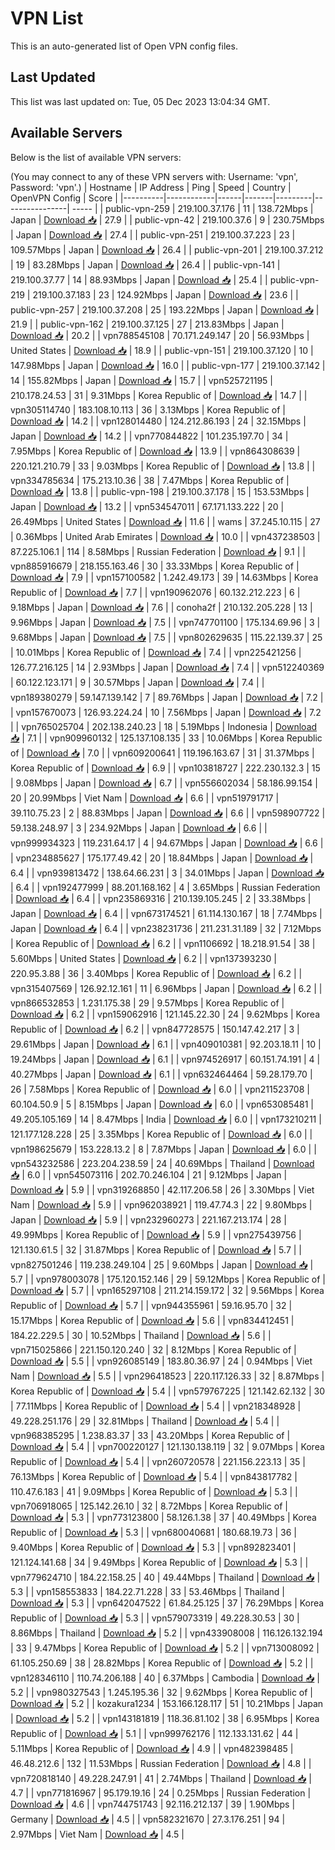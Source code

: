 # VPN List

This is an auto-generated list of Open VPN config files.

## Last Updated

This list was last updated on: Tue, 05 Dec 2023 13:04:34 GMT.

## Available Servers

Below is the list of available VPN servers:

(You may connect to any of these VPN servers with: Username: 'vpn', Password: 'vpn'.)
| Hostname | IP Address | Ping | Speed | Country | OpenVPN Config | Score |
|----------|------------|------|-------|---------|----------------| ----- |
| public-vpn-259 | 219.100.37.176 | 11 | 138.72Mbps | Japan | [Download 📥](./configs/server_0_JP.ovpn) | 27.9 |
| public-vpn-42 | 219.100.37.6 | 9 | 230.75Mbps | Japan | [Download 📥](./configs/server_1_JP.ovpn) | 27.4 |
| public-vpn-251 | 219.100.37.223 | 23 | 109.57Mbps | Japan | [Download 📥](./configs/server_2_JP.ovpn) | 26.4 |
| public-vpn-201 | 219.100.37.212 | 19 | 83.28Mbps | Japan | [Download 📥](./configs/server_3_JP.ovpn) | 26.4 |
| public-vpn-141 | 219.100.37.77 | 14 | 88.93Mbps | Japan | [Download 📥](./configs/server_4_JP.ovpn) | 25.4 |
| public-vpn-219 | 219.100.37.183 | 23 | 124.92Mbps | Japan | [Download 📥](./configs/server_5_JP.ovpn) | 23.6 |
| public-vpn-257 | 219.100.37.208 | 25 | 193.22Mbps | Japan | [Download 📥](./configs/server_6_JP.ovpn) | 21.9 |
| public-vpn-162 | 219.100.37.125 | 27 | 213.83Mbps | Japan | [Download 📥](./configs/server_7_JP.ovpn) | 20.2 |
| vpn788545108 | 70.171.249.147 | 20 | 56.93Mbps | United States | [Download 📥](./configs/server_8_US.ovpn) | 18.9 |
| public-vpn-151 | 219.100.37.120 | 10 | 147.98Mbps | Japan | [Download 📥](./configs/server_9_JP.ovpn) | 16.0 |
| public-vpn-177 | 219.100.37.142 | 14 | 155.82Mbps | Japan | [Download 📥](./configs/server_10_JP.ovpn) | 15.7 |
| vpn525721195 | 210.178.24.53 | 31 | 9.31Mbps | Korea Republic of | [Download 📥](./configs/server_11_KR.ovpn) | 14.7 |
| vpn305114740 | 183.108.10.113 | 36 | 3.13Mbps | Korea Republic of | [Download 📥](./configs/server_12_KR.ovpn) | 14.2 |
| vpn128014480 | 124.212.86.193 | 24 | 32.15Mbps | Japan | [Download 📥](./configs/server_13_JP.ovpn) | 14.2 |
| vpn770844822 | 101.235.197.70 | 34 | 7.95Mbps | Korea Republic of | [Download 📥](./configs/server_14_KR.ovpn) | 13.9 |
| vpn864308639 | 220.121.210.79 | 33 | 9.03Mbps | Korea Republic of | [Download 📥](./configs/server_15_KR.ovpn) | 13.8 |
| vpn334785634 | 175.213.10.36 | 38 | 7.47Mbps | Korea Republic of | [Download 📥](./configs/server_16_KR.ovpn) | 13.8 |
| public-vpn-198 | 219.100.37.178 | 15 | 153.53Mbps | Japan | [Download 📥](./configs/server_17_JP.ovpn) | 13.2 |
| vpn534547011 | 67.171.133.222 | 20 | 26.49Mbps | United States | [Download 📥](./configs/server_18_US.ovpn) | 11.6 |
| wams | 37.245.10.115 | 27 | 0.36Mbps | United Arab Emirates | [Download 📥](./configs/server_19_AE.ovpn) | 10.0 |
| vpn437238503 | 87.225.106.1 | 114 | 8.58Mbps | Russian Federation | [Download 📥](./configs/server_20_RU.ovpn) | 9.1 |
| vpn885916679 | 218.155.163.46 | 30 | 33.33Mbps | Korea Republic of | [Download 📥](./configs/server_21_KR.ovpn) | 7.9 |
| vpn157100582 | 1.242.49.173 | 39 | 14.63Mbps | Korea Republic of | [Download 📥](./configs/server_22_KR.ovpn) | 7.7 |
| vpn190962076 | 60.132.212.223 | 6 | 9.18Mbps | Japan | [Download 📥](./configs/server_23_JP.ovpn) | 7.6 |
| conoha2f | 210.132.205.228 | 13 | 9.96Mbps | Japan | [Download 📥](./configs/server_24_JP.ovpn) | 7.5 |
| vpn747701100 | 175.134.69.96 | 3 | 9.68Mbps | Japan | [Download 📥](./configs/server_25_JP.ovpn) | 7.5 |
| vpn802629635 | 115.22.139.37 | 25 | 10.01Mbps | Korea Republic of | [Download 📥](./configs/server_26_KR.ovpn) | 7.4 |
| vpn225421256 | 126.77.216.125 | 14 | 2.93Mbps | Japan | [Download 📥](./configs/server_27_JP.ovpn) | 7.4 |
| vpn512240369 | 60.122.123.171 | 9 | 30.57Mbps | Japan | [Download 📥](./configs/server_28_JP.ovpn) | 7.4 |
| vpn189380279 | 59.147.139.142 | 7 | 89.76Mbps | Japan | [Download 📥](./configs/server_29_JP.ovpn) | 7.2 |
| vpn157670073 | 126.93.224.24 | 10 | 7.56Mbps | Japan | [Download 📥](./configs/server_30_JP.ovpn) | 7.2 |
| vpn765025704 | 202.138.240.23 | 18 | 5.19Mbps | Indonesia | [Download 📥](./configs/server_31_ID.ovpn) | 7.1 |
| vpn909960132 | 125.137.108.135 | 33 | 10.06Mbps | Korea Republic of | [Download 📥](./configs/server_32_KR.ovpn) | 7.0 |
| vpn609200641 | 119.196.163.67 | 31 | 31.37Mbps | Korea Republic of | [Download 📥](./configs/server_33_KR.ovpn) | 6.9 |
| vpn103818727 | 222.230.132.3 | 15 | 9.08Mbps | Japan | [Download 📥](./configs/server_34_JP.ovpn) | 6.7 |
| vpn556602034 | 58.186.99.154 | 20 | 20.99Mbps | Viet Nam | [Download 📥](./configs/server_35_VN.ovpn) | 6.6 |
| vpn519791717 | 39.110.75.23 | 2 | 88.83Mbps | Japan | [Download 📥](./configs/server_36_JP.ovpn) | 6.6 |
| vpn598907722 | 59.138.248.97 | 3 | 234.92Mbps | Japan | [Download 📥](./configs/server_37_JP.ovpn) | 6.6 |
| vpn999934323 | 119.231.64.17 | 4 | 94.67Mbps | Japan | [Download 📥](./configs/server_38_JP.ovpn) | 6.6 |
| vpn234885627 | 175.177.49.42 | 20 | 18.84Mbps | Japan | [Download 📥](./configs/server_39_JP.ovpn) | 6.4 |
| vpn939813472 | 138.64.66.231 | 3 | 34.01Mbps | Japan | [Download 📥](./configs/server_40_JP.ovpn) | 6.4 |
| vpn192477999 | 88.201.168.162 | 4 | 3.65Mbps | Russian Federation | [Download 📥](./configs/server_41_RU.ovpn) | 6.4 |
| vpn235869316 | 210.139.105.245 | 2 | 33.38Mbps | Japan | [Download 📥](./configs/server_42_JP.ovpn) | 6.4 |
| vpn673174521 | 61.114.130.167 | 18 | 7.74Mbps | Japan | [Download 📥](./configs/server_43_JP.ovpn) | 6.4 |
| vpn238231736 | 211.231.31.189 | 32 | 7.12Mbps | Korea Republic of | [Download 📥](./configs/server_44_KR.ovpn) | 6.2 |
| vpn1106692 | 18.218.91.54 | 38 | 5.60Mbps | United States | [Download 📥](./configs/server_45_US.ovpn) | 6.2 |
| vpn137393230 | 220.95.3.88 | 36 | 3.40Mbps | Korea Republic of | [Download 📥](./configs/server_46_KR.ovpn) | 6.2 |
| vpn315407569 | 126.92.12.161 | 11 | 6.96Mbps | Japan | [Download 📥](./configs/server_47_JP.ovpn) | 6.2 |
| vpn866532853 | 1.231.175.38 | 29 | 9.57Mbps | Korea Republic of | [Download 📥](./configs/server_48_KR.ovpn) | 6.2 |
| vpn159062916 | 121.145.22.30 | 24 | 9.62Mbps | Korea Republic of | [Download 📥](./configs/server_49_KR.ovpn) | 6.2 |
| vpn847728575 | 150.147.42.217 | 3 | 29.61Mbps | Japan | [Download 📥](./configs/server_50_JP.ovpn) | 6.1 |
| vpn409010381 | 92.203.18.11 | 10 | 19.24Mbps | Japan | [Download 📥](./configs/server_51_JP.ovpn) | 6.1 |
| vpn974526917 | 60.151.74.191 | 4 | 40.27Mbps | Japan | [Download 📥](./configs/server_52_JP.ovpn) | 6.1 |
| vpn632464464 | 59.28.179.70 | 26 | 7.58Mbps | Korea Republic of | [Download 📥](./configs/server_53_KR.ovpn) | 6.0 |
| vpn211523708 | 60.104.50.9 | 5 | 8.15Mbps | Japan | [Download 📥](./configs/server_54_JP.ovpn) | 6.0 |
| vpn653085481 | 49.205.105.169 | 14 | 8.47Mbps | India | [Download 📥](./configs/server_55_IN.ovpn) | 6.0 |
| vpn173210211 | 121.177.128.228 | 25 | 3.35Mbps | Korea Republic of | [Download 📥](./configs/server_56_KR.ovpn) | 6.0 |
| vpn198625679 | 153.228.13.2 | 8 | 7.87Mbps | Japan | [Download 📥](./configs/server_57_JP.ovpn) | 6.0 |
| vpn543232586 | 223.204.238.59 | 24 | 40.69Mbps | Thailand | [Download 📥](./configs/server_58_TH.ovpn) | 6.0 |
| vpn545073116 | 202.70.246.104 | 21 | 9.12Mbps | Japan | [Download 📥](./configs/server_59_JP.ovpn) | 5.9 |
| vpn319268850 | 42.117.206.58 | 26 | 3.30Mbps | Viet Nam | [Download 📥](./configs/server_60_VN.ovpn) | 5.9 |
| vpn962038921 | 119.47.74.3 | 22 | 9.80Mbps | Japan | [Download 📥](./configs/server_61_JP.ovpn) | 5.9 |
| vpn232960273 | 221.167.213.174 | 28 | 49.99Mbps | Korea Republic of | [Download 📥](./configs/server_62_KR.ovpn) | 5.9 |
| vpn275439756 | 121.130.61.5 | 32 | 31.87Mbps | Korea Republic of | [Download 📥](./configs/server_63_KR.ovpn) | 5.7 |
| vpn827501246 | 119.238.249.104 | 25 | 9.60Mbps | Japan | [Download 📥](./configs/server_64_JP.ovpn) | 5.7 |
| vpn978003078 | 175.120.152.146 | 29 | 59.12Mbps | Korea Republic of | [Download 📥](./configs/server_65_KR.ovpn) | 5.7 |
| vpn165297108 | 211.214.159.172 | 32 | 9.56Mbps | Korea Republic of | [Download 📥](./configs/server_66_KR.ovpn) | 5.7 |
| vpn944355961 | 59.16.95.70 | 32 | 15.17Mbps | Korea Republic of | [Download 📥](./configs/server_67_KR.ovpn) | 5.6 |
| vpn834412451 | 184.22.229.5 | 30 | 10.52Mbps | Thailand | [Download 📥](./configs/server_68_TH.ovpn) | 5.6 |
| vpn715025866 | 221.150.120.240 | 32 | 8.12Mbps | Korea Republic of | [Download 📥](./configs/server_69_KR.ovpn) | 5.5 |
| vpn926085149 | 183.80.36.97 | 24 | 0.94Mbps | Viet Nam | [Download 📥](./configs/server_70_VN.ovpn) | 5.5 |
| vpn296418523 | 220.117.126.33 | 32 | 8.87Mbps | Korea Republic of | [Download 📥](./configs/server_71_KR.ovpn) | 5.4 |
| vpn579767225 | 121.142.62.132 | 30 | 77.11Mbps | Korea Republic of | [Download 📥](./configs/server_72_KR.ovpn) | 5.4 |
| vpn218348928 | 49.228.251.176 | 29 | 32.81Mbps | Thailand | [Download 📥](./configs/server_73_TH.ovpn) | 5.4 |
| vpn968385295 | 1.238.83.37 | 33 | 43.20Mbps | Korea Republic of | [Download 📥](./configs/server_74_KR.ovpn) | 5.4 |
| vpn700220127 | 121.130.138.119 | 32 | 9.07Mbps | Korea Republic of | [Download 📥](./configs/server_75_KR.ovpn) | 5.4 |
| vpn260720578 | 221.156.223.13 | 35 | 76.13Mbps | Korea Republic of | [Download 📥](./configs/server_76_KR.ovpn) | 5.4 |
| vpn843817782 | 110.47.6.183 | 41 | 9.09Mbps | Korea Republic of | [Download 📥](./configs/server_77_KR.ovpn) | 5.3 |
| vpn706918065 | 125.142.26.10 | 32 | 8.72Mbps | Korea Republic of | [Download 📥](./configs/server_78_KR.ovpn) | 5.3 |
| vpn773123800 | 58.126.1.38 | 37 | 40.49Mbps | Korea Republic of | [Download 📥](./configs/server_79_KR.ovpn) | 5.3 |
| vpn680040681 | 180.68.19.73 | 36 | 9.40Mbps | Korea Republic of | [Download 📥](./configs/server_80_KR.ovpn) | 5.3 |
| vpn892823401 | 121.124.141.68 | 34 | 9.49Mbps | Korea Republic of | [Download 📥](./configs/server_81_KR.ovpn) | 5.3 |
| vpn779624710 | 184.22.158.25 | 40 | 49.44Mbps | Thailand | [Download 📥](./configs/server_82_TH.ovpn) | 5.3 |
| vpn158553833 | 184.22.71.228 | 33 | 53.46Mbps | Thailand | [Download 📥](./configs/server_83_TH.ovpn) | 5.3 |
| vpn642047522 | 61.84.25.125 | 37 | 76.29Mbps | Korea Republic of | [Download 📥](./configs/server_84_KR.ovpn) | 5.3 |
| vpn579073319 | 49.228.30.53 | 30 | 8.86Mbps | Thailand | [Download 📥](./configs/server_85_TH.ovpn) | 5.2 |
| vpn433908008 | 116.126.132.194 | 33 | 9.47Mbps | Korea Republic of | [Download 📥](./configs/server_86_KR.ovpn) | 5.2 |
| vpn713008092 | 61.105.250.69 | 38 | 28.82Mbps | Korea Republic of | [Download 📥](./configs/server_87_KR.ovpn) | 5.2 |
| vpn128346110 | 110.74.206.188 | 40 | 6.37Mbps | Cambodia | [Download 📥](./configs/server_88_KH.ovpn) | 5.2 |
| vpn980327543 | 1.245.195.36 | 32 | 9.62Mbps | Korea Republic of | [Download 📥](./configs/server_89_KR.ovpn) | 5.2 |
| kozakura1234 | 153.166.128.117 | 51 | 10.21Mbps | Japan | [Download 📥](./configs/server_90_JP.ovpn) | 5.2 |
| vpn143181819 | 118.36.81.102 | 38 | 6.95Mbps | Korea Republic of | [Download 📥](./configs/server_91_KR.ovpn) | 5.1 |
| vpn999762176 | 112.133.131.62 | 44 | 5.11Mbps | Korea Republic of | [Download 📥](./configs/server_92_KR.ovpn) | 4.9 |
| vpn482398485 | 46.48.212.6 | 132 | 11.53Mbps | Russian Federation | [Download 📥](./configs/server_93_RU.ovpn) | 4.8 |
| vpn720818140 | 49.228.247.91 | 41 | 2.74Mbps | Thailand | [Download 📥](./configs/server_94_TH.ovpn) | 4.7 |
| vpn771816967 | 95.179.19.16 | 24 | 0.25Mbps | Russian Federation | [Download 📥](./configs/server_95_RU.ovpn) | 4.6 |
| vpn744751743 | 92.116.212.137 | 39 | 1.90Mbps | Germany | [Download 📥](./configs/server_96_DE.ovpn) | 4.5 |
| vpn582321670 | 27.3.176.251 | 94 | 2.97Mbps | Viet Nam | [Download 📥](./configs/server_97_VN.ovpn) | 4.5 |
